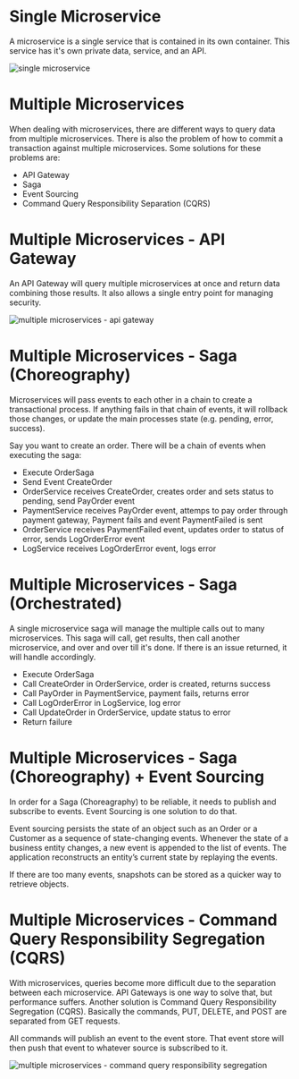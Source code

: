 # Single Microservice

A microservice is a single service that is contained in its own container. This service has it's own private data, service, and an API.

![single microservice](https://www.lucidchart.com/publicSegments/view/12806964-89c1-4e0a-8322-4e6ac1b12efa/image.png)

# Multiple Microservices

When dealing with microservices, there are different ways to query data from multiple microservices. There is also the problem of how to commit a transaction against multiple microservices. Some solutions for these problems are:

- API Gateway
- Saga
- Event Sourcing
- Command Query Responsibility Separation (CQRS)

# Multiple Microservices - API Gateway

An API Gateway will query multiple microservices at once and return data combining those results. It also allows a single entry point for managing security.

![multiple microservices - api gateway](https://www.lucidchart.com/publicSegments/view/4d6c388a-1894-4495-814c-617db67d82e9/image.png)

# Multiple Microservices - Saga (Choreography)

Microservices will pass events to each other in a chain to create a transactional process. If anything fails in that chain of events, it will rollback those changes, or update the main processes state (e.g. pending, error, success).

Say you want to create an order. There will be a chain of events when executing the saga:

- Execute OrderSaga
- Send Event CreateOrder
- OrderService receives CreateOrder, creates order and sets status to pending, send PayOrder event
- PaymentService receives PayOrder event, attemps to pay order through payment gateway, Payment fails and event PaymentFailed is sent
- OrderService receives PaymentFailed event, updates order to status of error, sends LogOrderError event
- LogService receives LogOrderError event, logs error

# Multiple Microservices - Saga (Orchestrated)

A single microservice saga will manage the multiple calls out to many microservices. This saga will call, get results, then call another microservice, and over and over till it's done. If there is an issue returned, it will handle accordingly.

- Execute OrderSaga
- Call CreateOrder in OrderService, order is created, returns success
- Call PayOrder in PaymentService, payment fails, returns error
- Call LogOrderError in LogService, log error
- Call UpdateOrder in OrderService, update status to error
- Return failure

# Multiple Microservices - Saga (Choreography) + Event Sourcing

In order for a Saga (Choreagraphy) to be reliable, it needs to publish and subscribe to events. Event Sourcing is one solution to do that.

Event sourcing persists the state of an object such as an Order or a Customer as a sequence of state-changing events. Whenever the state of a business entity changes, a new event is appended to the list of events. The application reconstructs an entity’s current state by replaying the events.

If there are too many events, snapshots can be stored as a quicker way to retrieve objects.

# Multiple Microservices - Command Query Responsibility Segregation (CQRS)

With microservices, queries become more difficult due to the separation between each microservice. API Gateways is one way to solve that, but performance suffers. Another solution is Command Query Responsibility Segregation (CQRS). Basically the commands, PUT, DELETE, and POST are separated from GET requests.

All commands will publish an event to the event store. That event store will then push that event to whatever source is subscribed to it.

![multiple microservices - command query responsibility segregation](https://www.lucidchart.com/publicSegments/view/8e636d96-decd-4356-a83b-a3bb7fd6a908/image.png)
